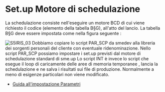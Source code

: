 
#  Set.up Motore di schedulazione
La schedulazione consiste nell'eseguire un motore BCD di cui viene richiesto il codice (elemento della tabella B§G), all'atto del lancio.
La tabella B§G  deve essere impostata come nella figura seguente : 

![S5IRIS_03](http://doc.smeup.com/immagini/S5IRIS_T04/S5IRIS_03.png)
Dobbiamo copiare lo script PAR_SCP da smedev alla libreria dei sorgenti personali del cliente con eventuale ridenominazione. Nello script PAR_SCP possiamo impostare  i set.up previsti dal motore di schedulazione standard di sme.up
Lo script INT è invece lo script che esegue il loop di caricamente delle aree di memoria temporanee , lancia la schedulazione e ne salva i risultati sui file di produzione. Normalmente a meno di esigenze particolari non viene modificato.



- [Guida all'impostazione Parametri](Sorgenti/DOC/TA/B£AMO/S5IRIS_T32)




